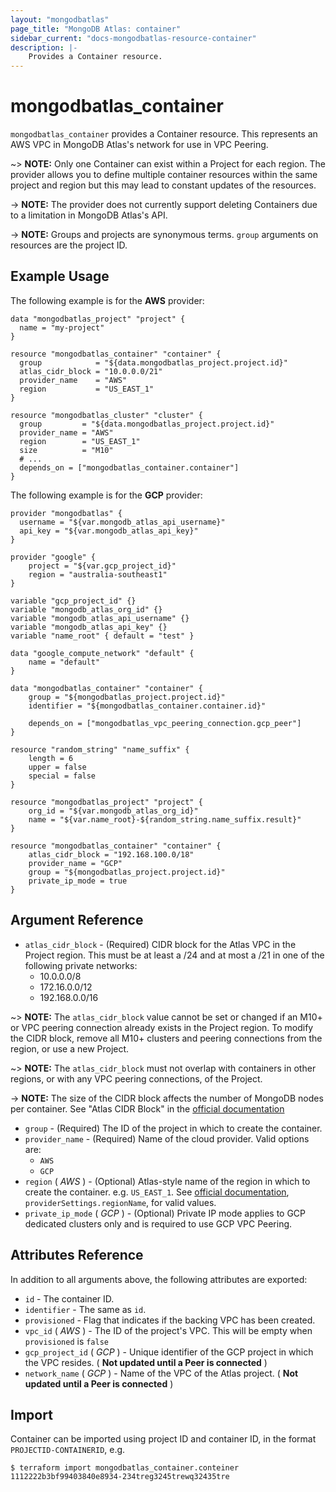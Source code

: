 ```yaml
---
layout: "mongodbatlas"
page_title: "MongoDB Atlas: container"
sidebar_current: "docs-mongodbatlas-resource-container"
description: |-
    Provides a Container resource.
---
```


# mongodbatlas_container

`mongodbatlas_container` provides a Container resource. This represents an AWS VPC in MongoDB Atlas's network for use in VPC Peering.

~> **NOTE:** Only one Container can exist within a Project for each region. The provider allows you to define multiple container resources within the same project and region but this may lead to constant updates of the resources.

-> **NOTE:** The provider does not currently support deleting Containers due to a limitation in MongoDB Atlas's API.

-> **NOTE:** Groups and projects are synonymous terms. `group` arguments on resources are the project ID.

## Example Usage

The following example is for the **AWS** provider:

```hcl
data "mongodbatlas_project" "project" {
  name = "my-project"
}

resource "mongodbatlas_container" "container" {
  group            = "${data.mongodbatlas_project.project.id}"
  atlas_cidr_block = "10.0.0.0/21"
  provider_name    = "AWS"
  region           = "US_EAST_1"
}

resource "mongodbatlas_cluster" "cluster" {
  group         = "${data.mongodbatlas_project.project.id}"
  provider_name = "AWS"
  region        = "US_EAST_1"
  size          = "M10"
  # ...
  depends_on = ["mongodbatlas_container.container"]
}
```

The following example is for the **GCP** provider:

```hcl
provider "mongodbatlas" {
  username = "${var.mongodb_atlas_api_username}"
  api_key = "${var.mongodb_atlas_api_key}"
}

provider "google" {
    project = "${var.gcp_project_id}"
    region = "australia-southeast1"
}

variable "gcp_project_id" {}
variable "mongodb_atlas_org_id" {}
variable "mongodb_atlas_api_username" {}
variable "mongodb_atlas_api_key" {}
variable "name_root" { default = "test" }

data "google_compute_network" "default" {
    name = "default"
}

data "mongodbatlas_container" "container" {
    group = "${mongodbatlas_project.project.id}"
    identifier = "${mongodbatlas_container.container.id}"

    depends_on = ["mongodbatlas_vpc_peering_connection.gcp_peer"]
}

resource "random_string" "name_suffix" {
    length = 6
    upper = false
    special = false
}

resource "mongodbatlas_project" "project" {
    org_id = "${var.mongodb_atlas_org_id}"
    name = "${var.name_root}-${random_string.name_suffix.result}"
}

resource "mongodbatlas_container" "container" {
    atlas_cidr_block = "192.168.100.0/18"
    provider_name = "GCP"
    group = "${mongodbatlas_project.project.id}"
    private_ip_mode = true
}
```

## Argument Reference

* `atlas_cidr_block` - (Required) CIDR block for the Atlas VPC in the Project region. This must be at least a /24 and at most a /21 in one of the following private networks:
  * 10.0.0.0/8
  * 172.16.0.0/12
  * 192.168.0.0/16

~> **NOTE:** The `atlas_cidr_block` value cannot be set or changed if an M10+ or VPC peering connection already exists in the Project region. To modify the CIDR block, remove all M10+ clusters and peering connections from the region, or use a new Project.

~> **NOTE:** The `atlas_cidr_block` must not overlap with containers in other regions, or with any VPC peering connections, of the Project.

-> **NOTE:** The size of the CIDR block affects the number of MongoDB nodes per container. See "Atlas CIDR Block" in the [official documentation](https://docs.atlas.mongodb.com/security-vpc-peering/)

* `group` - (Required) The ID of the project in which to create the container.
* `provider_name` - (Required) Name of the cloud provider. Valid options are:
  * `AWS`
  * `GCP`
* `region` ( _AWS_ ) - (Optional) Atlas-style name of the region in which to create the container. e.g. `US_EAST_1`. See [official documentation](https://docs.atlas.mongodb.com/reference/api/clusters-create-one/), `providerSettings.regionName`, for valid values.
* `private_ip_mode` ( _GCP_ ) - (Optional) Private IP mode applies to GCP dedicated clusters only and is required to use GCP VPC Peering.

## Attributes Reference

In addition to all arguments above, the following attributes are exported:

* `id` - The container ID.
* `identifier` - The same as `id`.
* `provisioned` - Flag that indicates if the backing VPC has been created.
* `vpc_id` ( _AWS_ ) - The ID of the project's VPC. This will be empty when `provisioned` is `false`
* `gcp_project_id` ( _GCP_ ) - Unique identifier of the GCP project in which the VPC resides. ( **Not updated until a Peer is connected** )
* `network_name` ( _GCP_ ) - Name of the VPC of the Atlas project. ( **Not updated until a Peer is connected** )

## Import

Container can be imported using project ID and container ID, in the format `PROJECTID-CONTAINERID`, e.g.

```
$ terraform import mongodbatlas_container.conteiner 1112222b3bf99403840e8934-234treg3245trewq32435tre
```
